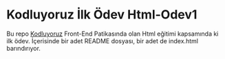 # Kodluyoruz İlk Ödev Html-Odev1
Bu repo [Kodluyoruz](https://kodluyoruz.org) Front-End Patikasında olan Html eğitimi kapsamında ki ilk ödev. İçerisinde bir adet README dosyası, bir adet de index.html barındırıyor.